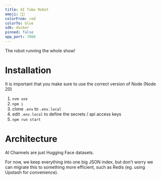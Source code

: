 ```yaml
---
title: AI Tube Robot
emoji: 🍿🤖
colorFrom: red
colorTo: blue
sdk: docker
pinned: false
app_port: 7860
---
```


The robot running the whole show!

# Installation

It is important that you make sure to use the correct version of Node (Node 20)

1. `nvm use`
2. `npm i`
3. clone `.env` to `.env.local`
4. edit `.env.local` to define the secrets / api access keys
5. `npm run start`

# Architecture

AI Channels are just Hugging Face datasets.

For now, we keep everything into one big JSON index, but don't worry we can migrate this to something more efficient, such as Redis (eg. using Upstash for convenience).